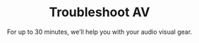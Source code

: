 ---
sort_key: 30
layout: "sku"
id: troubleshoot-av-living-room
title: "Troubleshoot AV"
heading: "Troubleshoot AV"
subtitle: "For up to 30 minutes, we’ll help you with your audio visual gear."
category: "Home Entertainment"
category_description: "Services for TVs and Home Theatre devices."
features:
 - feature: "Features," - feature: "For up to 30 minutes, we’ll help you troubleshoot your audio-visual gear" - feature: "Choice of Setup or Education" - feature: "Cables are neatly arranged" - feature: "Clean up and remove packaging"
price: "99"
unit: "living room"
australia_only: "Yes"
---